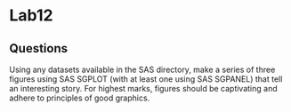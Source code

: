 # Lab12

## Questions
Using any datasets available in the SAS directory, make a series of three figures using SAS SGPLOT (with at least one using SAS SGPANEL) that tell an interesting story. For highest marks, figures should be captivating and adhere to principles of good graphics.
